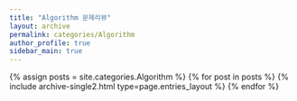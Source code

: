 ```yaml
---
title: "Algorithm 문제리뷰"
layout: archive
permalink: categories/Algorithm
author_profile: true
sidebar_main: true
---
```



{% assign posts = site.categories.Algorithm %}
{% for post in posts %} {% include archive-single2.html type=page.entries_layout %} {% endfor %}